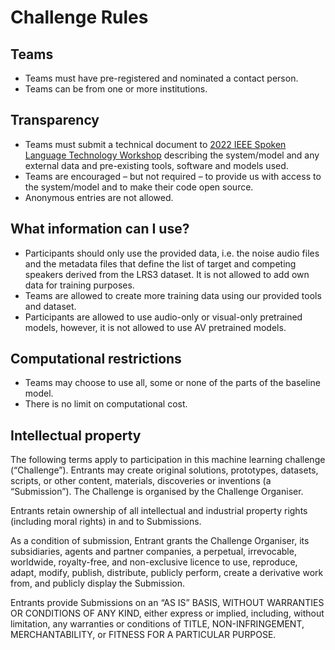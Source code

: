 # Challenge Rules

## Teams

- Teams must have pre-registered and nominated a contact person.
- Teams can be from one or more institutions.

## Transparency
- Teams must submit a technical document to [2022 IEEE Spoken Language Technology Workshop](https://slt2022.org/#) describing the system/model and any external data and pre-existing tools, software and models used.
- Teams are encouraged – but not required – to provide us with access to the system/model and to make their code open source.
- Anonymous entries are not allowed.

## What information can I use?

- Participants should only use the provided data, i.e. the noise audio files and the metadata files that define the list of target and competing speakers derived from the LRS3 dataset. It is not allowed to add own data for training purposes. 
- Teams are allowed to create more training data using our provided tools and dataset. 
- Participants are allowed to use audio-only or visual-only pretrained models, however, it is not allowed to use AV pretrained models. 

<!-- There is no limit on the amount of training data that can be generated using our tools and training data sets. Teams can also use their own data for training or expand the training data through simple automated modifications.  -->

## Computational restrictions

- Teams may choose to use all, some or none of the parts of the baseline model.
- There is no limit on computational cost.


## Intellectual property

The following terms apply to participation in this machine learning challenge (“Challenge”). Entrants may create original solutions, prototypes, datasets, scripts, or other content, materials, discoveries or inventions (a “Submission”). The Challenge is organised by the Challenge Organiser.

Entrants retain ownership of all intellectual and industrial property rights (including moral rights) in and to Submissions.

As a condition of submission, Entrant grants the Challenge Organiser, its subsidiaries, agents and partner companies, a perpetual, irrevocable, worldwide, royalty-free, and non-exclusive licence to use, reproduce, adapt, modify, publish, distribute, publicly perform, create a derivative work from, and publicly display the Submission.

Entrants provide Submissions on an “AS IS” BASIS, WITHOUT WARRANTIES OR CONDITIONS OF ANY KIND, either express or implied, including, without limitation, any warranties or conditions of TITLE, NON-INFRINGEMENT, MERCHANTABILITY, or FITNESS FOR A PARTICULAR PURPOSE.


